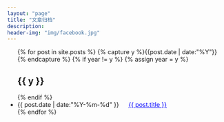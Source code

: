 ```yaml
---
layout: "page"
title: "文章归档"
description:
header-img: "img/facebook.jpg"
---
```



<ul class="listing">
{% for post in site.posts %}
  {% capture y %}{{post.date | date:"%Y"}}{% endcapture %}
  {% if year != y %}
    {% assign year = y %}
   <h2>{{ y }}</h2>
  {% endif %}
  <li class="listing-item">
    <time datetime="{{ post.date | date:"%Y-%m-%d" }}">{{ post.date | date:"%Y-%m-%d" }}</time>
    &emsp;
    <a href="{{ post.url }}" title="{{ post.title }}" style="color:blue">{{ post.title }}</a>
  </li>
{% endfor %}
</ul>